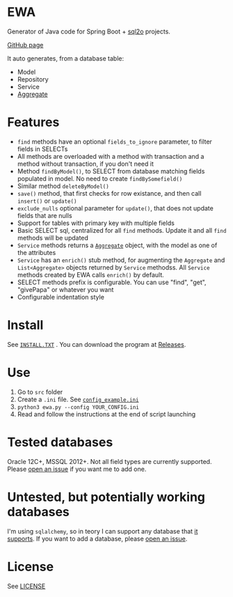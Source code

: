 # EWA

Generator of Java code for Spring Boot + [sql2o](https://www.sql2o.org/) projects.

[GitHub page](https://github.com/Marco-Sulla/ewa)

It auto generates, from a database table:
- Model
- Repository
- Service
- [Aggregate](https://en.wikipedia.org/wiki/Domain-driven_design#Building_blocks)

# Features
- `find` methods have an optional `fields_to_ignore` parameter, to filter fields in SELECTs
- All methods are overloaded with a method with transaction and a method without transaction, if you don't need it
- Method `findByModel()`, to SELECT from database matching fields populated in model. No need to create `findBySomefield()`
- Similar method `deleteByModel()` 
- `save()` method, that first checks for row existance, and then call `insert()` or `update()`
- `exclude_nulls` optional parameter for `update()`, that does not update fields that are nulls
- Support for tables with primary key with multiple fields
- Basic SELECT sql, centralized for all `find` methods. Update it and all `find` methods will be updated
- `Service` methods returns a [`Aggregate`](https://en.wikipedia.org/wiki/Domain-driven_design#Building_blocks) object, with the model as one of the attributes
- `Service` has an `enrich()` stub method, for augmenting the `Aggregate` and `List<Aggregate>` objects returned by `Service` methodss. All `Service` methods created by EWA calls `enrich()` by default.
- SELECT methods prefix is configurable. You can use "find", "get", "givePapa" or whatever you want
- Configurable indentation style

# Install
See [`INSTALL.TXT`](https://raw.githubusercontent.com/MarcoSulla/ewa/master/INSTALL.txt) . You can download the program at [Releases](https://github.com/MarcoSulla/ewa/releases).

# Use
1. Go to `src` folder
1. Create a `.ini` file. See [`config_example.ini`](https://raw.githubusercontent.com/MarcoSulla/ewa/master/src/config_example.ini)
2. `python3 ewa.py --config YOUR_CONFIG.ini`
3. Read and follow the instructions at the end of script launching

# Tested databases
Oracle 12C+, MSSQL 2012+. Not all field types are currently supported. Please [open an issue](https://github.com/MarcoSulla/ewa/issues/new?assignees=&labels=&template=bug_report.md&title=%5BBUG%5D+) if you want me to add one.

# Untested, but potentially working databases
I'm using `sqlalchemy`, so in teory I can support any database that [it supports](https://docs.sqlalchemy.org/en/13/dialects/). If you want to add a database, please [open an issue](https://github.com/MarcoSulla/ewa/issues/new?assignees=&labels=&template=bug_report.md&title=%5BBUG%5D+).

# License
See [LICENSE](https://github.com/MarcoSulla/ewa/blob/master/LICENSE)

